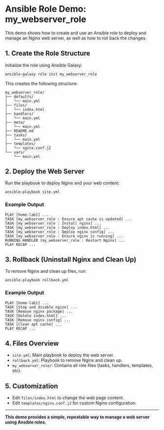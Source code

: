 # Ansible Role Demo: my_webserver_role

This demo shows how to create and use an Ansible role to deploy and manage an Nginx web server, as well as how to roll back the changes.

## 1. Create the Role Structure

Initialize the role using Ansible Galaxy:

```bash
ansible-galaxy role init my_webserver_role
```

This creates the following structure:

```
my_webserver_role/
├── defaults/
│   └── main.yml
├── files/
│   └── index.html
├── handlers/
│   └── main.yml
├── meta/
│   └── main.yml
├── README.md
├── tasks/
│   └── main.yml
├── templates/
│   └── nginx.conf.j2
└── vars/
    └── main.yml
```

## 2. Deploy the Web Server

Run the playbook to deploy Nginx and your web content:

```bash
ansible-playbook site.yml
```

### Example Output

```
PLAY [home-lab1] ...
TASK [my_webserver_role : Ensure apt cache is updated] ...
TASK [my_webserver_role : Install nginx] ...
TASK [my_webserver_role : Deploy index.html] ...
TASK [my_webserver_role : Deploy nginx config] ...
TASK [my_webserver_role : Ensure nginx is running] ...
RUNNING HANDLER [my_webserver_role : Restart Nginx] ...
PLAY RECAP ...
```

## 3. Rollback (Uninstall Nginx and Clean Up)

To remove Nginx and clean up files, run:

```bash
ansible-playbook rollback.yml
```

### Example Output

```
PLAY [home-lab1] ...
TASK [Stop and disable nginx] ...
TASK [Remove nginx package] ...
TASK [Delete index.html] ...
TASK [Remove nginx config] ...
TASK [Clean apt cache] ...
PLAY RECAP ...
```

## 4. Files Overview
- `site.yml`: Main playbook to deploy the web server.
- `rollback.yml`: Playbook to remove Nginx and clean up.
- `my_webserver_role/`: Contains all role files (tasks, handlers, templates, etc).

## 5. Customization
- Edit `files/index.html` to change the web page content.
- Edit `templates/nginx.conf.j2` for custom Nginx configuration.

---

**This demo provides a simple, repeatable way to manage a web server using Ansible roles.**
